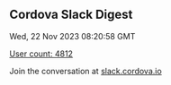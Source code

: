 ## Cordova Slack Digest
Wed, 22 Nov 2023 08:20:58 GMT

[User count: 4812](https://cordova.slack.com/)


Join the conversation at [slack.cordova.io](http://slack.cordova.io/)
